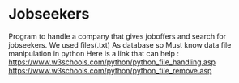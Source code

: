 # Jobseekers
Program to handle a company that gives joboffers and  search for jobseekers.
We used files(.txt) As database
so Must know data file manipulation in python 
Here is a link that can help :
https://www.w3schools.com/python/python_file_handling.asp
https://www.w3schools.com/python/python_file_remove.asp

